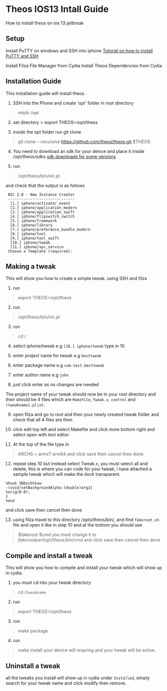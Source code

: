 # Theos IOS13 Intall Guide
How to install theos on ios 13 jailbreak

## Setup

Install PuTTY on windows and SSH into iphone [Tutorial on how to install PuTTY and SSH](https://www.reddit.com/r/jailbreak/comments/8wq55h/guide_how_to_ssh_into_your_device_once_it_has/)

Install Filza File Manager from Cydia 
Install Theos Dependencies from Cydia

## Installation Guide 
This installation guide will install theos.
1) SSH into the Phone and create 'opt' folder in root directory
> mkdir /opt

2) set directory > export THEOS=/opt/theos

3) inside the opt folder run git clone
> git clone --recursive https://github.com/theos/theos.git $THEOS

4) You need to download an sdk for your deivce and place it inside /opt/theos/sdks [sdk downloads for some versions](https://github.com/theos/sdks)

5) run
> /opt/theos/bin/nic.pl

and check that the output is as follows
```
 NIC 2.0 - New Instance Creator
 ------------------------------
  [1.] iphone/activator_event
  [2.] iphone/application_modern
  [3.] iphone/application_swift
  [4.] iphone/flipswitch_switch
  [5.] iphone/framework
  [6.] iphone/library
  [7.] iphone/preference_bundle_modern
  [8.] iphone/tool
  [9.] iphone/tool_swift
  [10.] iphone/tweak
  [11.] iphone/xpc_service
 Choose a Template (required):
```
## Making a tweak
This will show you how to create a simple tweak. using SSH and filza
1) run 
> export THEOS=/opt/theos
2) run 
> /opt/theos/bin/nic.pl

3) run
> cd /

4) select iphone/tweak e.g `[10.] iphone/tweak` type in 10

5) enter project name for tweak e.g `besttweak`

6) enter package name e.g `com.test.besttweak`

7) enter author name e.g `john`

7) just click enter as no changes are needed

The project name of your tweak should now be in your root directory and their should be 4 files which are `Makefile`, `Tweak.x`, `control` and `(tweakname).plist`.

9) open filza and go to root and then your newly created tweak folder and check that all 4 files are their.

10) click edit top left and select Makefile and click more bottom right and select open with text editor.

11) At the top of the file type in
> ARCHS = armv7 arm64
and click save then cancel then done

12) repeat step 10 but instead select Tweak.x, you must select all and delete, this is where you can code for your tweak, i have attached a sample tweak which will make the dock transparent.
```
%hook SBDockView
-(void)setBackgroundAlpha:(double)arg1{
%orig(0.0);
}
%end
```
and click save then cancel then done

13) using filza travel to this directory /opts/theos/bin/, and find `fakeroot.sh` file and open it like in step 10 and at the bottom you should see
> $fakeroot $cmd
you must change it to
> $fakeroot perl /opt/theos/bin/$cmd
and click save then cancel then done

## Compile and install a tweak
This will show you how to compile and install your tweak which will show up in cydia.
1) you must cd into your tweak directory
> cd /`tweakname`
2) run 
> export THEOS=/opt/theos
3) run
> make package 
4) run
> make install
your device will respring and your tweak will be active.

## Uninstall a tweak
all the tweaks you install will show up in cydia under `Installed`, simply search for your tweak name and click modify then remove.
